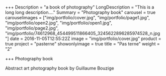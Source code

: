 +++
Description = "a book of photography"
LongDescription = "This is a long long description...."
Summary = "Photography book"
carousel = true
carouselimages = ["img/portfolio/cover.jpg", "img/portfolio/page1.jpg", "img/portfolio/open2.jpg", "img/portfolio/open1.jpg", "img/portfolio/page2.jpg", "img/portfolio/74612968_454499511866405_3245622896285974528_n.jpg"]
date = 2016-11-05T12:55:22Z
image = "img/portfolio/cover.jpg"
product = true
project = "pasterne"
showonlyimage = true
title = "Pas terne"
weight = "2"

+++
Photography book

Abstract art photography book by Guillaume Bouzige